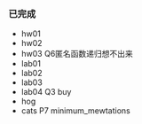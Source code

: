### 已完成
+ hw01
+ hw02
+ hw03 Q6匿名函数递归想不出来
+ lab01
+ lab02
+ lab03
+ lab04 Q3 buy
+ hog
+ cats P7 minimum_mewtations